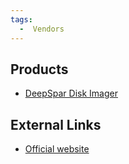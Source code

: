 ```yaml
---
tags:
  -  Vendors
---
```

## Products

- [DeepSpar Disk Imager](deepspar_disk_imager.md)

## External Links

- [Official website](http://www.deepspar.com/)


